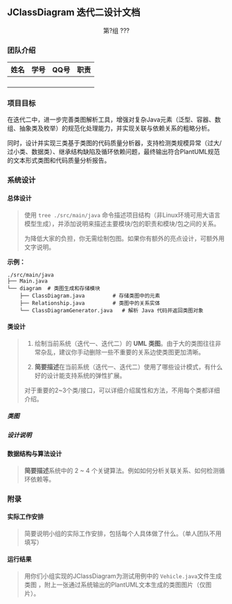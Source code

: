 ## JClassDiagram 迭代二设计文档

<center>第?组 ???</center>


### 团队介绍

| 姓名 | 学号 | QQ号 | 职责 |
| ---- | ---- | ---- | ---- |
|      |      |      |      |
|      |      |      |      |
|      |      |      |      |
|      |      |      |      |

### 项目目标

在迭代二中，进一步完善类图解析工具，增强对复杂Java元素（泛型、容器、数组、抽象类及枚举）的规范化处理能力，并实现关联与依赖关系的粗略分析。

同时，设计并实现三类基于类图的代码质量分析器，支持检测类规模异常（过大/过小类、数据类）、继承结构缺陷及循环依赖问题，最终输出符合PlantUML规范的文本形式类图和代码质量分析报告。

### 系统设计

#### 总体设计

> 使用 `tree ./src/main/java` 命令描述项目结构（非Linux环境可用大语言模型生成），并添加说明来描述主要模块/包的职责和模块/包之间的关系。
>
> 为降低大家的负担，你无需绘制包图。如果你有额外的亮点设计，可额外用文字说明。

**示例：**

```
./src/main/java
├── Main.java 
└── diagram  # 类图生成和存储模块
    ├── ClassDiagram.java         # 存储类图中的元素
    ├── Relationship.java         # 类图中的关系实体
    └── ClassDiagramGenerator.java   # 解析 Java 代码并返回类图对象
```

#### 类设计

> 1. 绘制当前系统（迭代一、迭代二）的 **UML 类图**。由于大的类图往往非常杂乱，建议你手动删除一些不重要的关系边使类图更加清晰。
>
> 2. **简要描述**在当前系统（迭代一、迭代二）使用了哪些设计模式，有什么好的设计能支持系统的弹性扩展。
>
> 对于重要的2~3个类/接口，可以详细介绍属性和方法，不用每个类都详细介绍。

##### 类图

##### 设计说明

#### 数据结构与算法设计

> **简要描述**系统中的 2 ~ 4 个关键算法。例如如何分析关联关系、如何检测循环依赖等。

### 附录

#### 实际工作安排

> 简要说明小组的实际工作安排，包括每个人具体做了什么。（单人团队不用填写）

#### 运行结果

> 用你们小组实现的JClassDiagram为测试用例中的 `Vehicle.java`文件生成类图 ，附上一张通过系统输出的PlantUML文本生成的类图图片（仅图片）。
